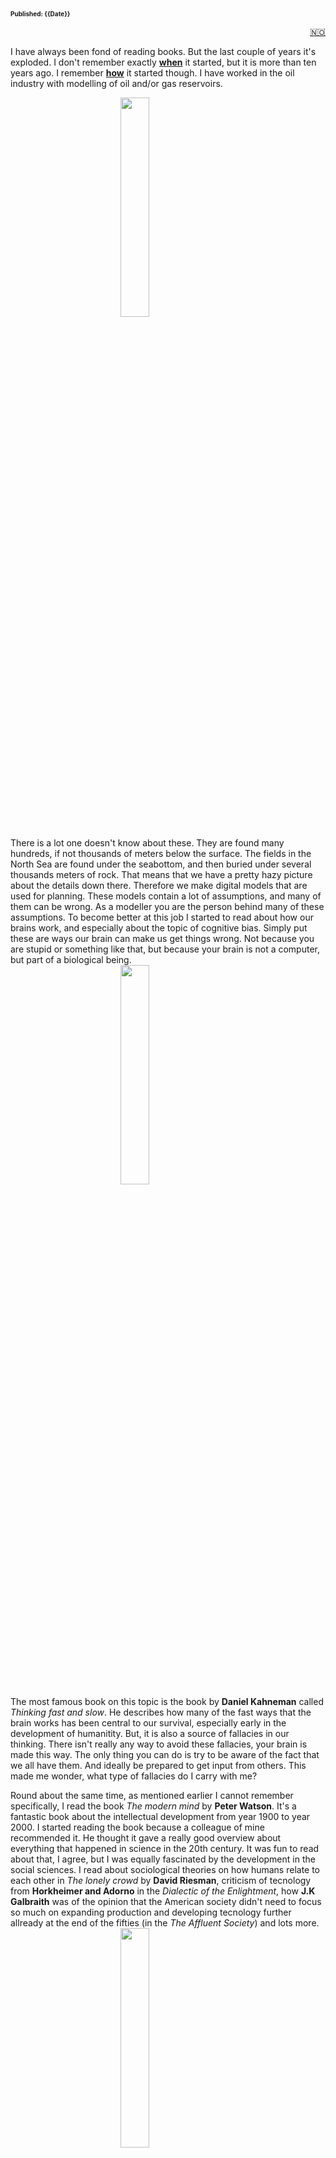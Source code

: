 <head>  
    <link rel="stylesheet" href="styles.css">
</head>

<font size="1">**Published: {{Date}}**</font>
<a href="books.md">

<div style="text-align: right">🇳🇴</div>
</a>

<div style="text-align: left;">

I have always been fond of reading books. But the last couple of years it's exploded. I don't remember exactly <u>**when**</u> it started, but it is more than ten years ago. I remember <u>**how**</u> it started though.
I have worked in the oil industry with modelling of oil and/or gas reservoirs.

<img
 style="display: block;
           margin-left: auto;
           margin-right: auto;
           width: 30%;"
    src="the_modern_mind.jpg">
</img>

There is a lot one doesn't know about these. They are found many hundreds, if not thousands of meters below the surface. The fields in the North Sea are found under the seabottom, and then buried under several thousands meters of rock. That means that we have a pretty hazy picture about the details down there. Therefore we make digital models that are used for planning. These models contain a lot of assumptions, and many of them can be wrong. As a modeller you are the person behind many of these assumptions. To become better at this job I started to read about how our brains work, and especially about the topic of cognitive bias. Simply put these are ways our brain can make us get things wrong. Not because you are stupid or something like that, but because your brain is not a computer, but part of a biological being.
<img
 style="display: block;
           margin-left: auto;
           margin-right: auto;
           width: 30%;"
    src="thinking_fast_and_slow.png">
</img>
The most famous book on this topic is the book by **Daniel Kahneman** called _Thinking fast and slow_. He describes how many of the fast ways that the brain works has been central to our survival, especially early in the development of humanitity. But, it is also a source of fallacies in our thinking. There isn't really any way to avoid these fallacies, your brain is made this way. The only thing you can do is try to be aware of the fact that we all have them. And ideally be prepared to get input from others. This made me wonder, what type of fallacies do I carry with me?

Round about the same time, as mentioned earlier I cannot remember specifically, I read the book _The modern mind_ by **Peter Watson**. It's a fantastic book about the intellectual development from year 1900 to year 2000. I started reading the book because a colleague of mine recommended it. He thought it gave a really good overview about everything that happened in science in the 20th century. It was fun to read about that, I agree, but I was equally fascinated by the development in the social sciences. I read about sociological theories on how humans relate to each other in _The lonely crowd_ by **David Riesman**, criticism of tecnology from **Horkheimer and Adorno** in the _Dialectic of the Enlightment_, how **J.K Galbraith** was of the opinion that the American society didn't need to focus so much on expanding production and developing tecnology further allready at the end of the fifties (in the _The Affluent Society_) and lots more.
<img
 style="display: block;
           margin-left: auto;
           margin-right: auto;
           width: 30%;"
    src="the_affluent_society.jpg">
</img>

I read _Silent spring_, which is described as the first book on environmental protection by **Rachel Carson**, and _Limits to growth_ by **Donella Medows** and others , amongst them norwegian **Jørgen Randers**. All of this changed me, and my relationship to the world. Since then I have read a whole bunch of these books, and it has also had a snowball effect.

<img
 style="display: block;
           margin-left: auto;
           margin-right: auto;
           width: 30%;"
    src="limits_to_growth.png">
</img>
Now I read all the time, while my wishlist is just growing longer. It has become many, many books. I guess the common denominator is that they all are about humanity, and how we behave on this planet. If you want to see the list, you can find it just below. Some of the books are in Norwegian, and I have kept the Norwegian titles of them, but if you hover you should see my translation of the title.

## 📚 Books about the state of the world

Applebaum, A. (2020). _Twilight of Democracy: The Seductive Lure of Authoritarianism._ Knopf Doubleday Publishing Group.  
Ariely, D. (2009). _Predictably irrational_ HarperCollins UK.  
Ayres, R. U., & Ayres, E. H. (2009). _Crossing the Energy Divide: Moving from Fossil Fuel Dependence to a Clean-Energy Future._ Pearson Prentice Hall.  
Bardhan, P. (2022). _A World of Insecurity: Democratic Disenchantment in Rich and Poor Countries._ Harvard University Press.  
Barnes, P. (2014). _With Liberty and Dividends for All: How to Save Our Middle Class When Jobs Don’t Pay Enough._ Berrett-Koehler Publishers.  
Bjørkdahl, K., & Lykke, K. V. (2023). [_Hva vi spiser når vi spiser kjøtt._](## "What we eat when we eat meat") Res Publica.  
Bloodworth, J. (2018). _Hired: Six Months Undercover in Low-Wage Britain._ Atlantic Books.  
Brand, U., & Wissen, M. (2021). _The Imperial Mode of Living: Everyday Life and the Ecological Crisis of Capitalism._ Verso Books.  
Brøgger, J. (1993). _Kulturforståelse: En nøkkel til vår internasjonale samtid._ Damm.  
Bullough, O. (2018). _Moneyland: Why Thieves And Crooks Now Rule The World And How To Take It Back._ Profile Books.  
Burnett, D. (2016). _The Idiot Brain: A Neuroscientist Explains What Your Head is Really Up To._ Guardian Faber Publishing.  
De Oliveira, V. M. (2021). _Hospicing modernity: Facing humanity’s wrongs and the implications for social activism._ North Atlantic Books.  
DiAngelo, R. (2019). _White Fragility: Why It’s So Hard for White People to Talk About Racism._ Penguin UK.  
Dixson-Declève, S., Gaffney, O., Ghosh, J., Randers, J., Rockström, J., & Stoknes, P. E. (2022). _Earth for all: A survival guide for humanity : a report to the Club of Rome (2022) fifty years after The Limits to Growth (1972)._ New Society Publishers.  
Dorling, D. (2020). _Slowdown: The End of the Great Acceleration—and Why It’s Good for the Planet, the Economy, and Our Lives._ Yale University Press.  
Durkheim, É. (1951). _Suicide: A Study in Sociology (G._ Simpson, Red.; J. A. Spaulding & G. Simpson, Overs.). The Free Press.  
Fisher, M. (2009). _Capitalist Realism: Is There No Alternative?_ John Hunt Publishing.  
Fisher, R., & Ury, W. (2012). _Getting to Yes: Negotiating an agreement without giving in._ Random House.  
Frankl, V. E. (2017). _Man’s Search for Meaning._ Beacon Press.  
Fukuyama, F. (2006). _The End of History and the Last Man._ Simon and Schuster.  
Fukuyama, F. (2014). _Political Order and Political Decay: From the Industrial Revolution to the Globalisation of Democracy._ Profile Books.  
Fukuyama, F. (2018). _Identity: The Demand for Dignity and the Politics of Resentment._ Farrar, Straus and Giroux.  
Gabrielsen, B. (2020). [_Skjermslaver._](## "Screen slaves") Kagge forlag as.  
Garces, M. (2024). _New Radical Enlightenment: Philosophy for a Common World._ Verso Books.  
Giblin, R., & Doctorow, C. (2022). _Chokepoint Capitalism._ Beacon Press.  
Gleeson-White, J. (2015). _Six Capitals, or Can Accountants Save the Planet?: Rethinking Capitalism for the Twenty-First Century._ W. W. Norton & Company.  
Goodhart, D. (2017). _The Road to Somewhere: The Populist Revolt and the Future of Politics._ Oxford University Press.  
Graeber, D. (2012). _Debt: The First 5000 Years._ Penguin Books Limited.  
Gray, J. (2015). _Straw Dogs: Thoughts On Humans And Other Animals._ Granta Books.  
Habermas, J. (1989). _The Structural Transformation of the Public Sphere: An Inquiry Into a Category of Bourgeois Society._ Polity Press.  
Harari, Y. N. (2014). _Sapiens: A Brief History of Humankind: The multi-million copy bestseller._ Random House.  
Hickel, J. (2020). _Less is More: How Degrowth Will Save the World._ Random House.  
Hippe, I. (2021). [_Korstoget mot velferdsstaten: På innsiden av nyliberale tenketanker._](## "The crusade against the welfare state: On the inside of neoliberal think tanks") Svein Sandnes Bokforlag.  
Horkheimer, M., Adorno, T. W., & Noeri, G. (2002). _Dialectic of Enlightenment._ Stanford University Press.  
Hull, R. B., Robertson, D. P., & Mortimer, M. (2020). _Leadership for Sustainability: Strategies for Tackling Wicked Problems._ Island Press.  
Isaksen, T. R. (2023). [_Ingen tror på nåtiden: Drømmene fra 1989, hvorfor verden blir mørkere og jakten på lyspunkter._](## "Nobody believes in the present: The dream from 1989, why the world has gotten darker, and the hunt for bright spots") Kagge Forlag.  
Jackson, T. (2016). _Prosperity without Growth: Foundations for the Economy of Tomorrow._ Taylor & Francis.  
Jackson, T. (2021). _Post Growth: Life after Capitalism._ John Wiley & Sons.  
Jeffries, S. (2022). _Everything, All the Time, Everywhere: How We Became Postmodern._ Verso Books.  
Kahneman, D. (2011). _Thinking, Fast and Slow._ Penguin UK.  
Klein, N. (2019). _On Fire: The Burning Case for a Green New Deal._ Penguin UK.  
Lasch, C. (1991). _The Culture of Narcissism: American Life in an Age of Diminishing Expectations._ W. W. Norton & Company.  
Latour, B. (2018). _Down to Earth: Politics in the New Climatic Regime._ John Wiley & Sons.  
Lindgren, L. (2021).[ _Ekko: Et essay om algoritmer og begjær._](## "Echo: an essay on algorithms and") Gyldendal.  
Lykkeberg, R. (2019). [_Vesten mod Vesten: Fortællinger om det politiske opbrud fra efterkrigstiden til Brexit og Trump (1._ utg.).](## "The west against the west: stories about political upheaval from the postwar to Brexit and Trump") Informations Forlag.  
Marsdal, M. E. (2021). [_Parterapi: For oljefolk og klimaaktivister._](## "Couples therapy: For oil workers and climate activists") Manifest forlag.  
Mbembe, A. (2020). _Necropolitics._ Duke University Press.  
Mbembe, A. (2022). _The Earthly Community: Reflections on the Last Utopia._ V2*Publishing.  
McDonough, W., & Braungart, M. (2013). \_The Upcycle: Beyond Sustainability--Designing for Abundance.* Farrar, Straus and Giroux.  
McGuire, B. (2022). _Hothouse Earth: An Inhabitant’s Guide._ Icon Books.  
Meadows, D. (2008). _Thinking in Systems: International Bestseller._ Chelsea Green Publishing.  
Meadows, D., Randers, J., & Meadows, D. (2004). _Limits to Growth: The 30-Year Update._ Chelsea Green Publishing.  
Merchant, B. (2023). _Blood in the Machine: The Origins of the Rebellion Against Big Tech._ Hachette UK.  
Michaels, F. S. (2011). _Monoculture: How One Story Is Changing Everything._ Red Clover Press.  
Milanovic, B. (2023). _Visions of Inequality: From the French Revolution to the End of the Cold War._ Harvard University Press.  
Mildenberger, M. (2020). _Carbon Captured: How Business and Labor Control Climate Politics._ MIT Press.  
Mishra, P. (2019). [_Raseriets tidsalder._](## "Age of anger") Solum forlag as.  
Mjaaland, M. T., Eriksen, T. H., & Hessen, D. O. (2024). [_Antropocen: Menneskets tidsalder._](## "Anthropocene: The age of humans") Res Publica.  
Monbiot, G. (2004). _The Age of Consent: A Manifesto for a New World Order._ Harper Perennial.  
Monbiot, G. (2013). _Feral: Searching for Enchantment on the Frontiers of Rewilding._ Penguin UK.  
Moyn, S. (2023). _Liberalism Against Itself: Cold War Intellectuals and the Making of Our Times._ Yale University Press.  
Nair, C. (2022). _Dismantling Global White Privilege: Equity for a Post-Western World._ Berrett-Koehler Publishers.  
Nørmark, D., & Jensen, A. F. (2018).[ _Pseudoarbejde: Hvordan vi fik travlt med at lave ingenting (1._ utg.).](## "Pseudowork: how we got busy doing nothing") Gyldendal Business.  
Piketty, T. (2015). _The Economics of Inequality._ Harvard University Press.  
Piketty, T. (2020). _Capital and Ideology._ Harvard University Press.  
Polman, P., & Winston, A. (2021). _Net Positive: How Courageous Companies Thrive by Giving More Than They Take._ Harvard Business Press.  
Rathi, A. (2024). _Climate Capitalism: Winning the Race to Zero Emissions and Solving the Crisis of Our Age._ Greystone Books Ltd.  
Raworth, K. (2018). _Doughnut Economics: Seven Ways to Think Like a 21st Century Economist._ Chelsea Green Publishing.  
Read, R., & Alexander, S. (2019). _This Civilisation is Finished: Conversations on the end of Empire - and what lies beyond._ Simplicity Institute.  
Reinertsen, M. B. (2017). [_Reisen til Bretton Woods._](## "The journey to Bretton Woods") Cappelen Damm.  
Riesman, D., Glazer, N., & Denney, R. (2020). _The Lonely Crowd: A Study of the Changing American Character._ Yale University Press.  
Riise, A. B. (2021). [_Mitt klimaregnskap._](## "My climate accounting") Res Publica.  
Robinson, K. S. (2020). _The Ministry for the Future._ Hachette UK.  
Rogan, T. (2019). _The Moral Economists: R. H. Tawney, Karl Polanyi, E. P. Thompson, and the Critique of Capitalism._ Princeton University Press.  
Rosa, H. (2019). _Resonance: A Sociology of Our Relationship to the World._ John Wiley & Sons.  
Rosling, H., Rönnlund, A. R., & Rosling, O. (2018). _Factfulness: Ten Reasons We’re Wrong About the World--and Why Things Are Better Than You Think._ Flatiron Books.  
Rushkoff, D. (2022). _Survival of the Richest: Escape Fantasies of the Tech Billionaires._ W. W. Norton & Company.  
Russell, B. (2008). _History of Western Philosophy._ Simon and Schuster.  
Russell, B. (2022). _The Problems of Philosophy._ DigiCat.  
Røyne, A. (2020). [_Varm klode, kaldt hode._](## "Hot earth, cool head") Kaldt hode. Kagge forlag as.  
Said, E. W. (1995). _Orientalism._ Penguin Books India.  
Slobodian, Q. (2023). _Crack-Up Capitalism: Market Radicals and the Dream of a World Without Democracy._ Random House.  
Snyder, T. (2017). _On Tyranny: Twenty Lessons from the Twentieth Century._ Crown.  
Stalsberg, L. (2021).[ _Etter pandemien: Tanker om krise, kapitalisme og en ny hverdag (1._ utg.).](## "After the pandemic: Thoughts about crisis, capitalism, and a new way of living") Manifest forlag.  
Stalsberg, L. (2022). _Det er nok nå: Hvordan nyliberalismen ødelegger mennesker og natur._ Forlaget Manifest AS.  
Stoknes, P. E. (2020). [_Grønn vekst: En sunn økonomi for det 21. århundre_.](## "Green growth: a healthy economy for the 21. century") Tiden norsk forlag.  
Stoknes, P. E. (med Jostein Sand Nilsen, & Stoknes, P. E.). (2017). [_Det vi tenker på når vi prøver å ikke tenke på global oppvarming._](## "What we think about when we try not to think about climate change") Tiden.  
Taleb, N. N. (2008). _The Black Swan: The Impact of the Highly Improbable._ Penguin UK.  
Tetlock, P. E. (2017). _Expert Political Judgment: How Good Is It? How Can We Know? - New Edition._ Princeton University Press.  
Tetlock, P., & Gardner, D. (2015). _Superforecasting: The Art and Science of Prediction._ Random House.  
Thaler, R. H., & Sunstein, C. R. (2021). _Nudge: The Final Edition._ Yale University Press.  
Thompson, H. (2022). _Disorder: Hard Times in the 21st Century._ Oxford University Press.  
Vetlesen, A. J., & Henriksen, J.-O. (2022). [_Etikk i klimakrisens tid._](## "Ethics in a time of climate crisis") Res Publica.  
Watson, P. (2023). _The Modern Mind: An Intellectual History of the 20th Century._ Harper Collins.  
Weber, M. (2011). _The Protestant Ethic and the Spirit of Capitalism (S._ Kalberg, Red.). Oxford University Press.  
Whyte, W. H. (2013). _The Organization Man._ University of Pennsylvania Press.  
Williams, J. (2021). _Climate Change Is Racist: Race, Privilege and the Struggle for Climate Justice._ Icon Books.  
Zuboff, S. (2019). _The Age of Surveillance Capitalism: The Fight for a Human Future at the New Frontier of Power._ Hachette UK.

</div>
<div style="text-align: center;">
<a href="index_english.md">🪃</a>
